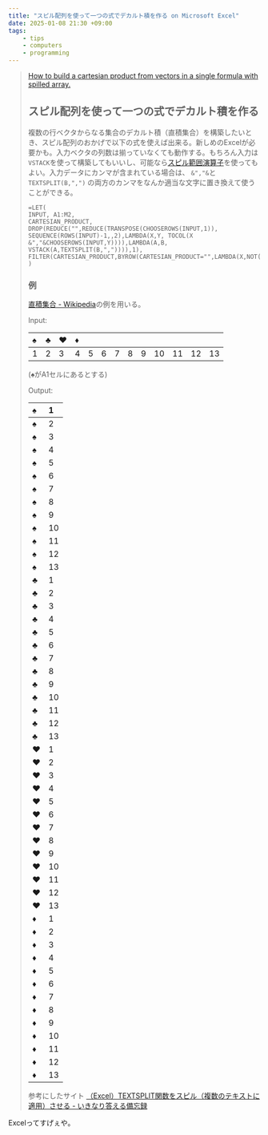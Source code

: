 ```yaml
---
title: "スピル配列を使って一つの式でデカルト積を作る on Microsoft Excel"
date: 2025-01-08 21:30 +09:00
tags:
    - tips
    - computers
    - programming
---
```


> [How to build a cartesian product from vectors in a single formula with spilled array.](https://gist.github.com/squeuei/6fa8ef4ce2783ea7ada4c0a21f0fd394)
>
> ## スピル配列を使って一つの式でデカルト積を作る
>
> 複数の行ベクタからなる集合のデカルト積（直積集合）を構築したいとき、スピル配列のおかげで以下の式を使えば出来る。新しめのExcelが必要かも。入力ベクタの列数は揃っていなくても動作する。もちろん入力は`VSTACK`を使って構築してもいいし、可能なら[スピル範囲演算子](https://support.microsoft.com/ja-jp/office/%E3%82%B9%E3%83%94%E3%83%AB%E7%AF%84%E5%9B%B2%E6%BC%94%E7%AE%97%E5%AD%90-3dd5899f-bca2-4b9d-a172-3eae9ac22efd)を使ってもよい。入力データにカンマが含まれている場合は、 `&","&`と`TEXTSPLIT(B,",")` の両方のカンマをなんか適当な文字に置き換えて使うことができる。
>
> ```Excel
> =LET(
> INPUT, A1:M2,
> CARTESIAN_PRODUCT, DROP(REDUCE("",REDUCE(TRANSPOSE(CHOOSEROWS(INPUT,1)), SEQUENCE(ROWS(INPUT)-1,,2),LAMBDA(X,Y, TOCOL(X &","&CHOOSEROWS(INPUT,Y)))),LAMBDA(A,B, VSTACK(A,TEXTSPLIT(B,",")))),1),
> FILTER(CARTESIAN_PRODUCT,BYROW(CARTESIAN_PRODUCT="",LAMBDA(X,NOT(OR(X)))))
> )
> ```
>
> ### 例
>
> [直積集合 - Wikipedia](https://ja.wikipedia.org/w/index.php?title=%E7%9B%B4%E7%A9%8D%E9%9B%86%E5%90%88&oldid=99957112)の例を用いる。
>
> Input:
>
> |♠|♣|♥|♦| | | | | | | | | |
> |:----|:----|:----|:----|:----|:----|:----|:----|:----|:----|:----|:----|:----|
> |1|2|3|4|5|6|7|8|9|10|11|12|13|
>
> (♠がA1セルにあるとする)
>
> Output:
>
> |♠|1|
> |:----|:----|
> |♠|2|
> |♠|3|
> |♠|4|
> |♠|5|
> |♠|6|
> |♠|7|
> |♠|8|
> |♠|9|
> |♠|10|
> |♠|11|
> |♠|12|
> |♠|13|
> |♣|1|
> |♣|2|
> |♣|3|
> |♣|4|
> |♣|5|
> |♣|6|
> |♣|7|
> |♣|8|
> |♣|9|
> |♣|10|
> |♣|11|
> |♣|12|
> |♣|13|
> |♥|1|
> |♥|2|
> |♥|3|
> |♥|4|
> |♥|5|
> |♥|6|
> |♥|7|
> |♥|8|
> |♥|9|
> |♥|10|
> |♥|11|
> |♥|12|
> |♥|13|
> |♦|1|
> |♦|2|
> |♦|3|
> |♦|4|
> |♦|5|
> |♦|6|
> |♦|7|
> |♦|8|
> |♦|9|
> |♦|10|
> |♦|11|
> |♦|12|
> |♦|13|
>
> 参考にしたサイト [（Excel）TEXTSPLIT関数をスピル（複数のテキストに適用）させる - いきなり答える備忘録](https://www.officeisyours.com/entry/2022/12/09/070752)

Excelってすげぇや。
